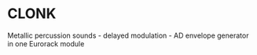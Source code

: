 # CLONK
Metallic percussion sounds - delayed modulation - AD envelope generator in one Eurorack module
